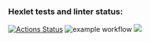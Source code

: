 ### Hexlet tests and linter status:
[![Actions Status](https://github.com/RuslanSalakhiev/frontend-project-lvl1/workflows/hexlet-check/badge.svg)](https://github.com/RuslanSalakhiev/frontend-project-lvl1/actions)
![example workflow](https://github.com/RuslanSalakhiev/frontend-project-lvl1/actions/workflows/linter-check.yml/badge.svg)
<a href="https://codeclimate.com/github/codeclimate/codeclimate/maintainability"><img src="https://api.codeclimate.com/v1/badges/a99a88d28ad37a79dbf6/maintainability" /></a>


